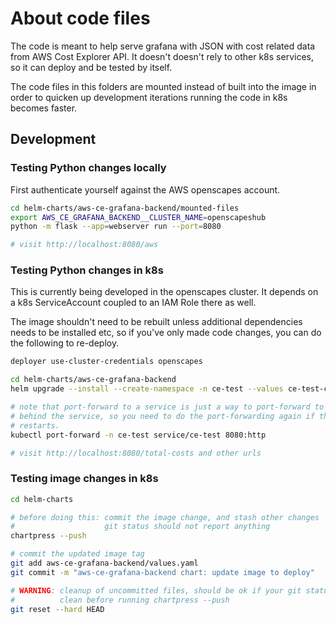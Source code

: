 # About code files

The code is meant to help serve grafana with JSON with cost related data from
AWS Cost Explorer API. It doesn't doesn't rely to other k8s services, so it can
deploy and be tested by itself.

The code files in this folders are mounted instead of built into the image in
order to quicken up development iterations running the code in k8s becomes
faster.

## Development

### Testing Python changes locally

First authenticate yourself against the AWS openscapes account.

```bash
cd helm-charts/aws-ce-grafana-backend/mounted-files
export AWS_CE_GRAFANA_BACKEND__CLUSTER_NAME=openscapeshub
python -m flask --app=webserver run --port=8080

# visit http://localhost:8080/aws
```

### Testing Python changes in k8s

This is currently being developed in the openscapes cluster. It depends on a k8s
ServiceAccount coupled to an IAM Role there as well.

The image shouldn't need to be rebuilt unless additional dependencies needs to
be installed etc, so if you've only made code changes, you can do the following
to re-deploy.

```bash
deployer use-cluster-credentials openscapes

cd helm-charts/aws-ce-grafana-backend
helm upgrade --install --create-namespace -n ce-test --values ce-test-config.yaml ce-test .

# note that port-forward to a service is just a way to port-forward to a pod
# behind the service, so you need to do the port-forwarding again if the pod
# restarts.
kubectl port-forward -n ce-test service/ce-test 8080:http

# visit http://localhost:8080/total-costs and other urls
```

### Testing image changes in k8s

```bash
cd helm-charts

# before doing this: commit the image change, and stash other changes
#                    git status should not report anything
chartpress --push

# commit the updated image tag
git add aws-ce-grafana-backend/values.yaml
git commit -m "aws-ce-grafana-backend chart: update image to deploy"

# WARNING: cleanup of uncommitted files, should be ok if your git status was
#          clean before running chartpress --push
git reset --hard HEAD
```

